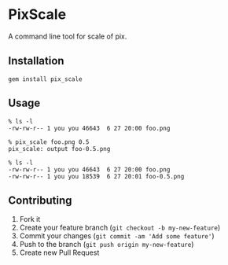 # PixScale

A command line tool for scale of pix.

## Installation

    gem install pix_scale

## Usage

    % ls -l
    -rw-rw-r-- 1 you you 46643  6 27 20:00 foo.png

    % pix_scale foo.png 0.5
    pix_scale: output foo-0.5.png

    % ls -l
    -rw-rw-r-- 1 you you 46643  6 27 20:00 foo.png
    -rw-rw-r-- 1 you you 18539  6 27 20:01 foo-0.5.png

## Contributing

1. Fork it
2. Create your feature branch (`git checkout -b my-new-feature`)
3. Commit your changes (`git commit -am 'Add some feature'`)
4. Push to the branch (`git push origin my-new-feature`)
5. Create new Pull Request
